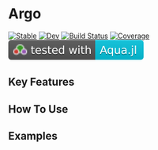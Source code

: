 # Argo

[![Stable](https://img.shields.io/badge/docs-stable-blue.svg)](https://SofianeTanji.github.io/Argo.jl/stable/)
[![Dev](https://img.shields.io/badge/docs-dev-blue.svg)](https://SofianeTanji.github.io/Argo.jl/dev/)
[![Build Status](https://github.com/SofianeTanji/Argo.jl/actions/workflows/CI.yml/badge.svg?branch=main)](https://github.com/SofianeTanji/Argo.jl/actions/workflows/CI.yml?query=branch%3Amain)
[![Coverage](https://codecov.io/gh/SofianeTanji/Argo.jl/branch/main/graph/badge.svg)](https://codecov.io/gh/SofianeTanji/Argo.jl)
[![Aqua](https://raw.githubusercontent.com/JuliaTesting/Aqua.jl/master/badge.svg)](https://github.com/JuliaTesting/Aqua.jl)

## Key Features

## How To Use

## Examples